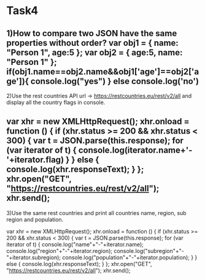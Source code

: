 # Task4

1)How to compare two JSON have the same properties without order?
var obj1 = { name: "Person 1", age:5 };
var obj2 = { age:5, name: "Person 1" };
if(obj1.name==obj2.name&&obj1['age']==obj2['age']){
    console.log("yes")
}
else
console.log('no')
-----------------------------------------------------------------------------------------------------------------------------------------------------------------------------------
2)Use the rest countries API url -> https://restcountries.eu/rest/v2/all and display all the country flags in console.

var xhr = new XMLHttpRequest();
xhr.onload = function () { 
  if (xhr.status >= 200 && xhr.status < 300) {
    var t = JSON.parse(this.response);
    for (var iterator of t) {
        console.log(iterator.name+'-'+iterator.flag)
    } 
  } 
  else
  {
    console.log(xhr.responseText); 
  }
};
xhr.open("GET", "https://restcountries.eu/rest/v2/all");
xhr.send();
---------------------------------------------------------------------------------------------------------------------------------------------------------------------------------
3)Use the same rest countries and print all countries name, region, sub region and population.

var xhr = new XMLHttpRequest();
xhr.onload = function () {
  if (xhr.status >= 200 && xhr.status < 300) {
    var t = JSON.parse(this.response);
    for (var iterator of t) {
        console.log("name"+"-"+iterator.name);
        console.log("region"+"-"+iterator.region);
        console.log("subregion"+"-"+iterator.subregion);
        console.log("population"+"-"+iterator.population);
    } 
  } 
  else 
  {
    console.log(xhr.responseText); 
  }
};
xhr.open("GET", "https://restcountries.eu/rest/v2/all");
xhr.send();

